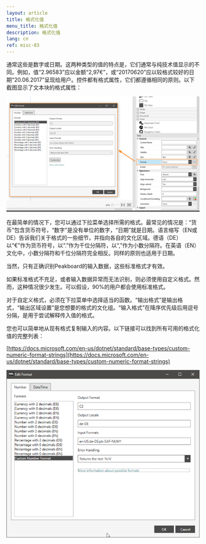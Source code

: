 ```yaml
---
layout: article
title: 格式化值
menu_title: 格式化值
description: 格式化值
lang: cn
ref: misc-03
---
```


通常这些是数字或日期。这两种类型的值的特点是，它们通常与纯技术值显示的不同。例如，值“2.96583”应以金额“2,97€”，或“20170620”应以较格式较好的日期“20.06.2017”呈现给用户。控件都有格式属性，它们都遵循相同的原则。以下截图显示了文本块的格式属性：

![image_1](/assets/images/misc/Values/Format01.png)

在最简单的情况下，您可以通过下拉菜单选择所需的格式。最常见的情况是：“货币”包含货币符号，“数字”是没有单位的数字，“日期”就是日期。语言缩写（EN或DE）告诉我们关于格式的一些细节，并指向各自的文化区域。德语（DE）以“€”作为货币符号，以“.”作为千位分隔符，以“,”作为小数分隔符。在英语（EN）文化中，小数分隔符和千位分隔符完全相反。同样的原则也适用于日期。

当然，只有正确识别Peakboard的输入数据，这些标准格式才有效。

如果标准格式不充足，或者输入数据异常而无法识别，则必须使用自定义格式。然而，这种情况很少发生。可以假设，90%的用户都会使用标准格式。

对于自定义格式，必须在下拉菜单中选择适当的函数。“输出格式”是输出格式，“输出区域设置”是您想要的格式的文化组。“输入格式”在降序优先级后用逗号分隔，是用于尝试解释传入值的格式。

您也可以简单地从现有格式复制输入的内容。以下链接可以找到所有可用的格式化值的完整列表：

[https://docs.microsoft.com/en-us/dotnet/standard/base-types/custom-numeric-format-strings](https://docs.microsoft.com/en-us/dotnet/standard/base-types/custom-numeric-format-strings)

![image_1](/assets/images/misc/Values/Format02.png)
